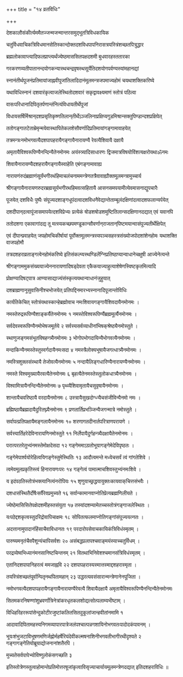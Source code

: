 +++
title = "१४ व्रतविधिः"

+++

देशकालौसंकीर्त्यममैतज्जन्मजन्मान्तरसमुद्‌भूतत्रिविधकायिक

चतुर्विधवाचिकत्रिविधमानसेतिस्कान्दोक्तदशविधपापनिरासत्रयस्त्रिंशच्छतपित्रुद्धार

ब्रह्मलोकावाप्त्यादिफलप्राप्त्यर्थंज्येष्ठमाससितपक्षदशमी बुधवारहस्ततारका

गरकरणव्यतीपातानन्दयोगकन्यास्थचन्द्रवृषस्थसूर्येतिदशयोगपर्वण्यस्यांमहानद्यां

स्नानंतीर्थपूजनंप्रतिमायांजाह्नवीपूजांतिलादिदानंमूलमन्त्रजपमाज्यहोमं चयथाशक्तिकरिष्ये

यथाविधिस्नानं दशवारंकृत्वाजलेस्थितोदशवारं सकृद्वावक्ष्यमाणं स्तोत्रं पठित्वा

वासःपरिधानादिपितृतर्पणान्तंनित्यंविधायतीर्थेपूजां

विधायसर्षिर्मिश्रान्‌दशप्रसृतिकृष्णतिलान्‌तीर्थेऽञ्जलिनाप्रक्षिप्यगुडमिश्रान्सक्तुपिण्डान्दशप्रक्षिपेत्

ततोगङ्गातटेताम्रेमृन्मयेवास्थापितेकलशेसौवर्णादिप्रतिमायांगङ्गामावाहयेत्

तत्रमन्त्रःनमोभगवत्यैदशपापहरायैगङ्गायैनारायण्यै रेवत्यैशिवायै दक्षायै

अमृतायैविश्वरूपिण्यैनन्दिन्यैतेनमोनमः अयंस्त्र्यादिसाधारणः द्विजमात्रविषयोविंशत्यक्षरोयथाॐनमः

शिवायैनारायण्यैदशहरायैगङ्गायैस्वाहेति एबंगङ्गामावाह्य

नारायणंरुदंब्रह्माणंसूर्यंभगीरथंहिमाचलंचनाममन्त्रेणतत्रैवावाह्यौक्तमूलमन्त्रामुच्चार्य

श्रीगङ्गायैनारायणरुदरब्रह्मसूर्यभगीरथहिमवत्सहितायै आसनसमपयामीत्येवमासनाद्युपचारैः

पूजयेत् दशविधैः पुष्पैः संपूज्यदशाङ्गधूपंदत्वादशविधनैवेद्यान्तेताम्बूलंदक्षिणांदत्वादशफलान्यर्पयेत्

दशदीपान्‌दत्वापूंजासमापयेत्दशविप्रेभ्यः प्रत्येकं षोडशषोडशमुष्टितिलान्‍सदक्षिणानदद्यात् एवं यवानपि

ततोदशगा एकावागांदद्य तू मत्स्यकच्छपमण्डूकान्सौवर्णान्‌राजतान्‌पिष्टमयान्वासंपूज्यतीर्थेक्षिपेत्

एवं दीपान्प्रवाहयेत् जपहोमचिकीर्षायां पूर्वोक्तमूलमन्त्रस्यपञ्चसहस्त्रसंख्योजपोदशांशेनहोमः यथाशक्ति वाजपहोमौ

तत्रदशहराव्रताङ्गत्वेनहोमंकरिष्ये इतिसंकल्प्यस्थण्डिलेंग्निप्रतिष्ठाप्यान्वाधानेचक्षुषी आज्येनेत्यन्ते

श्रीगङ्गाममुकसंख्ययाज्येननारायणादिषड्‌देवता एकैकयाज्याहुत्याशेषेणस्विष्टकृतमित्यादि

प्रोक्षण्यादिषट्‌पात्र आण्यासाद्याज्यंसंस्कृत्ययथान्वाधानंजुहुयात्

दशब्राह्मणानूसुवासिनीश्चभोजयेत् प्रतिपद्दिनमारभ्यस्नानादिपूजान्तोविधिः

कार्यतिकेचित् स्तोत्रंयथास्कान्हेब्रह्मोवाच नमःशिवायगङ्गायैशिवदायैनमोनमः ।

नमस्तेरुद्ररूपिण्यैशाङ्कर्यैतेनमोनमः १ नमस्तेविश्वरूपिण्यैंब्रह्ममूर्त्यैनमोनमः ।

सर्वदेवस्वरूपिण्यैनमोभेषजमूर्तये २ सर्वस्यसर्वव्याधीनांभिषक्‌श्रेष्ठ्यैनमोस्तुते ।

स्थाणुजङ्गमसंभूतविषहन्त्र्यैनमोनमः ३ भोगोपभोगदायिन्यैभोगवत्यैनमोनमः ।

मन्दाकिन्यैनमस्तेस्तुस्वर्गदायैनमःसदा ४ नमस्त्रैलोक्यभूषायैजगत्धात्र्यैनमोनमः ।

नमस्त्रिशुक्लसंस्थायै तेजोवत्यैनमोनमः ५ नन्दायैलिङ्गधारिण्यैनारायण्यैनमोनमः ।

नमस्ते विश्वमुख्यायैरवत्यैतेनमोनमः ६ बृहत्यैतेनमस्तेस्तुलोकधात्र्यैनमोनमः ।

विश्वामित्रायैनन्दिन्यैतेनमोनमः ७ पृथ्व्यैशिवामृतायैचसुवृषायैनमोनमः ।

शान्तायैचवरिष्ठायै वरदायैनमोनमः ८ उस्त्रायैसुखदोग्ध्र्‍यैचसंजीविन्यैनमो नमः ।

ब्रह्मिष्ठायैब्रह्मदायैदुरितघ्न्यैनमोनमः ९ प्रणतार्तिप्रभञ्जिन्यैजगन्मात्रे नमोस्तुते ।

सर्वापत्प्रतिपक्षायैमङ्गलायैनमोनमः १० शरणागतदीनार्तपरित्राणपरायणे ।

सर्वस्यार्तिहरेदेविनारायणिनमोस्तुते ११ निर्लेपायैदुर्गहन्त्र्यैदक्षायैतेनमोनमः ।

परात्परतरेतुभ्यंनमस्तेमोक्षदेसदा १२ गङ्गेममाऽग्रतोभूयागङ्गेमेदेविपृष्ठतः ।

गङ्गेमेपार्श्वयोरेहित्वयिगङ्गेस्तुमेस्थितिः १३ आदौत्वमन्ते मध्येचसर्वं त्वं गांगतेशिवे ।

त्वमेवमूलप्रकृतिस्त्वं हिनारायणःपरः १४ गङ्गेत्वं पामात्माचशिवस्तुभ्यंनमःशिवे ।

य इदंपठतिस्तोत्रंभक्त्यानित्यंनरोपियः १५ शृणुयाच्छ्रद्धयायुक्तःकायवाक्‌चित्तसंभवैः ।

दशधासंस्थितैर्दोषैःसर्वैरेवप्रमुच्यते १६ सर्वान्कामानवाप्नोतिप्रेत्यब्रह्मणिलीयते ।

ज्येष्ठेमासिसितेपक्षेदशमीहस्तसंयुता १७ तस्यांदशम्यामेतच्चस्तोत्रंगङ्गाजलेस्थितः ।

यःपठेद्दशकृत्वस्तुदरिद्रोवापिचाक्षमः १८ सोपितत्फलमाप्नोतिगङ्गांसंपूज्ययत्नतः ।

अदत्तानामुपादानंहिंसाचैवाविधानतः १९ परदारोपसेवाचकायिकंत्रिविधंस्मृतम् ।

पारुष्यमनृतंचैवपैशून्यंचापिसर्वशः २० असंबद्धप्रलापश्चवाङ्मयंस्याच्चतुर्विधम् ।

परद्रव्येष्वभिध्यानंमनसानिष्टचिन्तनम् २१ वितथाभिनिवेशश्चमानसंत्रिविधंस्मृतम् ।

एतानिदशपापानिहरत्वं ममजाह्नवि २२ दशपापहरास्यस्मात्तस्माद्दशहरास्मृता ।

तयस्त्रिंशच्छतंपूर्वान्पितृनथपितामहान् २३ उद्धरत्यवसंसारान्मन्त्रेणानेनपूजिता ।

नमोभगवत्यैदशपापहरायैगङ्गायैनारायण्यैरेवत्यै शिवायैदक्षायै अमृतायैविश्वरूपिण्यैनन्दिन्यैतेनमोनमः

सितमकरनिषण्णांशुभ्रवर्णांत्रिनेत्रांकरधृतकलशोद्यत्सोत्पलाम्यभीष्टाम् ।

विधिहरिहररूपांसेन्दुकोटीरजुष्टांकलितसितदुकूलांजान्हवीतांनमामि १

आदावादिपितामहस्यनिगमव्यापारपात्रेजलंपश्चात्पन्नगशायिनोभगवतःपादोदकंपावनम् ।

भूयःशंभुजटाविभूषणमणिर्जह्नोर्महर्षेरियंदेवीकल्मषनाशिनीभगवतीभागीरथीदृश्यते २ गङ्गागङ्गेतियोब्रूयाद्योजनानांशतैरपि ।

मुच्यतेसर्वपापेभ्योविष्णुलोकंसगच्छति ३

इतिस्तोत्रेणस्तुत्वाहोमान्तेप्रतिमोत्तरषूजांकृत्वाविसृज्याचार्यायमूलमन्त्रेणदद्यात् इतिदशहराविधिः ॥
